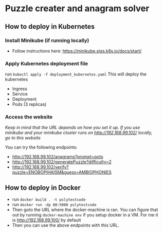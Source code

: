 # Puzzle creater and anagram solver

## How to deploy in Kubernetes

### Install Minikube (if running locally)

- Follow instructions here: https://minikube.sigs.k8s.io/docs/start/

### Apply Kubernetes deployment file

run `kubectl apply -f deployment_kubernetes.yaml`
This will deploy the kubernetes

- Ingress
- Service
- Deployment
- Pods (3 replicas)

### Access the website

_Keep in mind that the URL depends on how you set it up. If you use minikube and your minikube cluster runs on http://192.168.99.102/ locally, go to this website_

You can try the following endpoints:

- http://192.168.99.102/anagrams?prompt=pots
- http://192.168.99.102/generatePuzzle?difficulty=2
- http://192.168.99.102/verify?puzzle=ENOBOPIHAISM&guess=AMBIOPHONIES

## How to deploy in Docker

- run `docker build . -t pslytestcode`
- run `docker run -dp 80:5000 pslytestcode`
- Then goto the URL where the docker-machine is ran. You can figure that out by running `docker-machine env` if you setup docker in a VM. For me it is http://192.168.99.100/ by default
- Then you can use the above endpoints with this URL.
